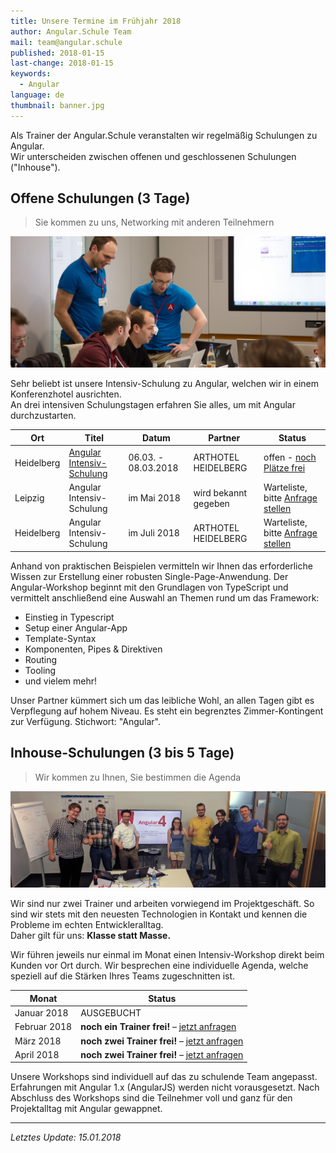 ```yaml
---
title: Unsere Termine im Frühjahr 2018
author: Angular.Schule Team
mail: team@angular.schule
published: 2018-01-15
last-change: 2018-01-15
keywords:
  - Angular
language: de
thumbnail: banner.jpg
---
```


Als Trainer der Angular.Schule veranstalten wir regelmäßig Schulungen zu Angular.  
Wir unterscheiden zwischen offenen und geschlossenen Schulungen ("Inhouse").


## Offene Schulungen (3 Tage)

> Sie kommen zu uns, Networking mit anderen Teilnehmern

![](tagesworkshop.jpg)

Sehr beliebt ist unsere Intensiv-Schulung zu Angular, welchen wir in einem Konferenzhotel ausrichten.  
An drei intensiven Schulungstagen erfahren Sie alles, um mit Angular durchzustarten.


| Ort           | Titel                       | Datum               | Partner              | Status                                       |
|---------------|-----------------------------|---------------------|----------------------|----------------------------------------------|
| Heidelberg    | [Angular Intensiv-Schulung][1] | 06.03. - 08.03.2018 | ARTHOTEL HEIDELBERG  | offen - [noch Plätze frei][1]             |
| Leipzig       | Angular Intensiv-Schulung  | im Mai 2018         | wird bekannt gegeben | Warteliste, bitte [Anfrage stellen](/angebot) |
| Heidelberg    | Angular Intensiv-Schulung  | im Juli 2018        | ARTHOTEL HEIDELBERG  | Warteliste, bitte [Anfrage stellen](/angebot) |

[1]: https://www.eventbrite.de/e/heidelberg-angular-intensiv-schulung-tickets-42514854073

Anhand von praktischen Beispielen vermitteln wir Ihnen das erforderliche Wissen zur Erstellung einer robusten Single-Page-Anwendung.
Der Angular-Workshop beginnt mit den Grundlagen von TypeScript und vermittelt anschließend eine Auswahl an Themen rund um das Framework:

* Einstieg in Typescript
* Setup einer Angular-App
* Template-Syntax
* Komponenten, Pipes & Direktiven
* Routing
* Tooling
* und vielem mehr!

Unser Partner kümmert sich um das leibliche Wohl, an allen Tagen gibt es Verpflegung auf hohem Niveau.
Es steht ein begrenztes Zimmer-Kontingent zur Verfügung. Stichwort: "Angular". 



## Inhouse-Schulungen (3 bis 5 Tage)

> Wir kommen zu Ihnen, Sie bestimmen die Agenda

![](powerworkshop.jpg)

Wir sind nur zwei Trainer und arbeiten vorwiegend im Projektgeschäft.
So sind wir stets mit den neuesten Technologien in Kontakt und kennen die Probleme im echten Entwickleralltag.  
Daher gilt für uns: **Klasse statt Masse.**  

Wir führen jeweils nur einmal im Monat einen Intensiv-Workshop direkt beim Kunden vor Ort durch.
Wir besprechen eine individuelle Agenda, welche speziell auf die Stärken Ihres Teams zugeschnitten ist.


| Monat         | Status     |
|---------------|------------|
| Januar 2018   | AUSGEBUCHT |
| Februar 2018  | **noch ein Trainer frei!** – [jetzt anfragen](/angebot)  |
| März 2018     | **noch zwei Trainer frei!** – [jetzt anfragen](/angebot)  |
| April 2018    | **noch zwei Trainer frei!** – [jetzt anfragen](/angebot)  |


Unsere Workshops sind individuell auf das zu schulende Team angepasst.
Erfahrungen mit Angular 1.x (AngularJS) werden nicht vorausgesetzt.
Nach Abschluss des Workshops sind die Teilnehmer voll und ganz für den Projektalltag mit Angular gewappnet.

--------

*Letztes Update: 15.01.2018*